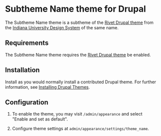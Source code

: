 # Subtheme Name theme for Drupal

The Subtheme Name theme is a subtheme of the [Rivet Drupal theme][theme] from the
[Indiana University Design System][design system] of the same name.

[theme]: https://www.drupal.org/project/rivet
[design system]: https://rivet.iu.edu/


## Requirements

The Subtheme Name theme requires the [Rivet Drupal theme][theme] be enabled.


## Installation

Install as you would normally install a contributed Drupal theme. For
further information, see [Installing Drupal Themes][install].

[install]: https://www.drupal.org/docs/extending-drupal/themes/installing-themes


## Configuration

1.  To enable the theme, you may visit `/admin/appearance` and select
    "Enable and set as default".

1.  Configure theme settings at `admin/appearance/settings/theme_name`.
